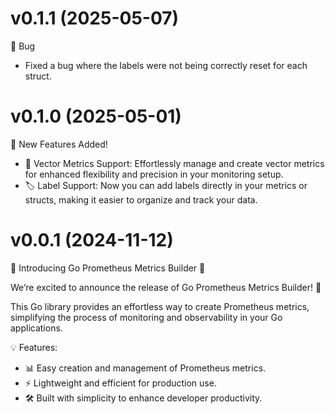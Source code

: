# v0.1.1 (2025-05-07)

🐛 Bug

* Fixed a bug where the labels were not being correctly reset for each struct.

# v0.1.0 (2025-05-01)

🚀 New Features Added!

* 🌟 Vector Metrics Support: Effortlessly manage and create vector metrics for enhanced flexibility and precision in your monitoring setup.
* 🏷️ Label Support: Now you can add labels directly in your metrics or structs, making it easier to organize and track your data.

# v0.0.1 (2024-11-12)

🌟 Introducing Go Prometheus Metrics Builder 🌟

We’re excited to announce the release of Go Prometheus Metrics Builder! 🚀

This Go library provides an effortless way to create Prometheus metrics, simplifying the process of monitoring and observability in your Go applications.

💡 Features:

* 📊 Easy creation and management of Prometheus metrics.
* ⚡ Lightweight and efficient for production use.
* 🛠️ Built with simplicity to enhance developer productivity.
